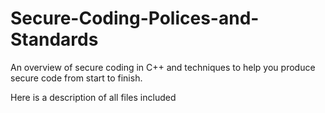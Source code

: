 # Secure-Coding-Polices-and-Standards
An overview of secure coding in C++ and techniques to help you produce secure code from start to finish. 

Here is a description of all files included

